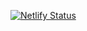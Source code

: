 [![Netlify Status](https://api.netlify.com/api/v1/badges/0d7c6e3c-fd59-49b3-ad3f-cddc4d5ef1b8/deploy-status)](https://app.netlify.com/projects/needend/deploys)
